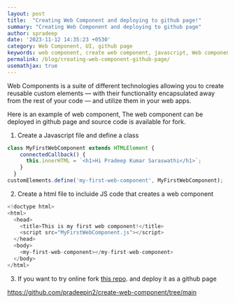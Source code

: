 ```yaml
---
layout: post
title:  "Creating Web Component and deploying to github page!"
summary: "Creating Web Component and deploying to github page"
author: spradeep
date: '2023-11-12 14:35:23 +0530'
category: Web Component, UI, github page
keywords: web component, create web component, javascript, Web component , github, static page
permalink: /blog/creating-web-component-github-page/
usemathjax: true
---
```


Web Components is a suite of different technologies allowing you to create reusable custom elements — with their functionality encapsulated away from the rest of your code — and utilize them in your web apps.

Here is an example of web component, The web component can be deployed in github page and source code is available for fork.

1. Create a Javascript file and define a class 


```javascript
class MyFirstWebComponent extends HTMLElement {
    connectedCallback() {
      this.innerHTML = `<h1>Hi Pradeep Kumar Saraswathi</h1>`;
    }
  }
customElements.define('my-first-web-component', MyFirstWebComponent);
```

2. Create a html file to incluide JS code that creates a web component

```javascript
<!doctype html>
<html>
  <head>
    <title>This is my first web component!</title>
    <script src="MyFirstWebComponent.js"></script>
  </head>
  <body>
    <my-first-web-component></my-first-web-component>
  </body>
</html>
```

3. If you want to try online fork [this repo](https://github.com/pradeepin2/create-web-component/tree/main).  and deploy it as a github page

https://github.com/pradeepin2/create-web-component/tree/main



